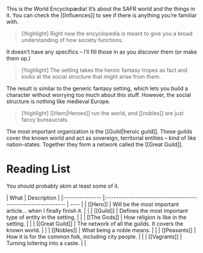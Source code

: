 This is the World Encyclopædia! It’s about the SAFR world and the things in it. You can check the [[Influences]] to see if there is anything you’re familiar with.

> [!highlight]
> Right now the encyclopedia is meant to give you a broad understanding of how society functions. 

It doesn’t have any specifics – I’ll fill those in as you discover them (or make them up.)

> [!highlight]
> The setting takes the heroic fantasy tropes as fact and looks at the social structure that might arise from them.

The result is similar to the generic fantasy setting, which lets you build a character without worrying too much about this stuff. However, the social structure is nothing like medieval Europe.

> [!highlight]
> [[Hero|Heroes]] run the world, and [[nobles]] are just fancy bureaucrats.

The most important organization is the [[Guild|heroic guild]]. These guilds cover the known world and act as sovereign, territorial entities – kind of like nation-states. Together they form a network called the [[Great Guild]].

# Reading List
You should probably skim at least some of it.

|                                                              What | Description |
|:--------------- |:------------------------------------------------------------- | ---- |
| [[Hero]]        | Will be the most important article… when I finally finish it. |      |
| [[Guild]]       | Defines the most important type of entity in the setting.     |      |
| [[The Gods]]    | How religion is like in the setting.                          |      |
| [[Great Guild]] | The network of all the guilds. It covers the known world.     |      |
| [[Nobles]]      | What being a noble means.                                     |      |
| [[Peasants]]    | How it is for the common folk, including city people.         |      |
| [[Vagrants]]    | Turning loitering into a caste.           |      |

